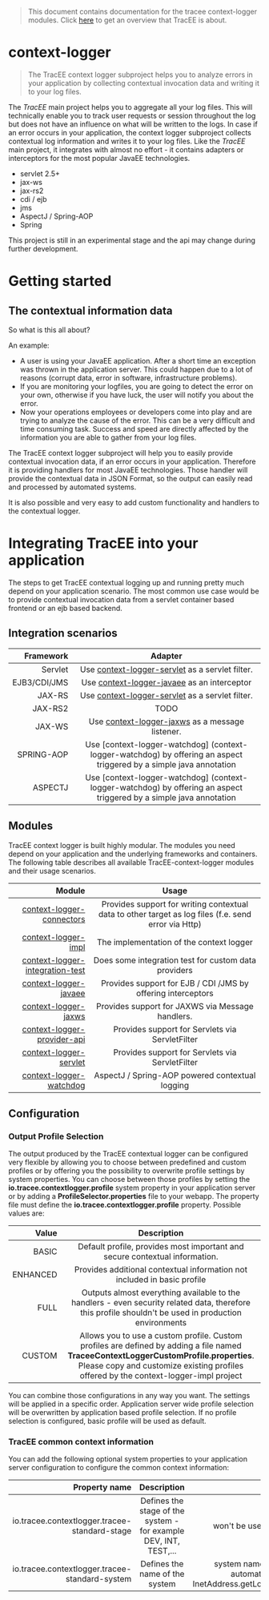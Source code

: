 > This document contains documentation for the tracee context-logger modules. Click [here](/README.md) to get an overview that TracEE is about.

# context-logger

> The TracEE context logger subproject helps you to analyze errors in your application by collecting contextual invocation data and writing it to your log files.


The *TracEE* main project helps you to aggregate all your log files. This will technically enable you to track user requests or session throughout the log but does not have an influence on what will be written to the logs.
In case if an error occurs in your application, the context logger subproject collects contextual log information and writes it to your log files.
Like the *TracEE* main project, it integrates with almost no effort - it contains adapters or interceptors for the most popular JavaEE technologies.

* servlet 2.5+
* jax-ws
* jax-rs2
* cdi / ejb
* jms
* AspectJ / Spring-AOP
* Spring

This project is still in an experimental stage and the api may change during further development.

# Getting started

## The contextual information data

So what is this all about?

An example:
- A user is using your JavaEE application. After a short time an exception was thrown in the application server. This could happen due to a lot of reasons (corrupt data, error in software, infrastructure problems).
- If you are monitoring your logfiles, you are going to detect the error on your own, otherwise if you have luck, the user will notify you about the error.
- Now your operations employees or developers come into play and are trying to analyze the cause of the error. This can be a very difficult and time consuming task. Success and speed are directly affected by the information you are able to gather from your log files.

The TracEE context logger subproject will help you to easily provide contextual invocation data, if an error occurs in your application. Therefore it is providing handlers for most JavaEE technologies. Those handler will provide the contextual data in JSON Format, so the output can easily read and processed by automated systems.

It is also possible and very easy to add custom functionality and handlers to the contextual logger.

# Integrating TracEE into your application

The steps to get TracEE contextual logging up and running pretty much depend on your application scenario. The most common use case would be to provide contextual invocation data from a servlet container based frontend or an ejb based backend.

## Integration scenarios

| Framework    | Adapter |
| ----------:  |:------:|
| Servlet      | Use [context-logger-servlet](context-logger-servlet) as a servlet filter. |
| EJB3/CDI/JMS | Use [context-logger-javaee](context-logger-javaee) as an interceptor |
| JAX-RS       | Use [context-logger-servlet](context-logger-servlet) as a servlet filter. |
| JAX-RS2      | TODO |
| JAX-WS       | Use [context-logger-jaxws](context-logger-jaxws) as a message listener. |
| SPRING-AOP   | Use [context-logger-watchdog] (context-logger-watchdog) by offering an aspect triggered by a simple java annotation|
| ASPECTJ      | Use [context-logger-watchdog] (context-logger-watchdog) by offering an aspect triggered by a simple java annotation|



## Modules

TracEE context logger is built highly modular. The modules you need depend on your application and the underlying frameworks and containers.
The following table describes all available TracEE-context-logger modules and their usage scenarios.

| Module                                | Usage |
|--------------------------------------:|:-----:|
| [context-logger-connectors](context-logger-connectors)              | Provides support for writing contextual data to other target as log files (f.e. send error via Http) |
| [context-logger-impl](context-logger-impl)                          | The implementation of the context logger |
| [context-logger-integration-test](context-logger-integration-test)  | Does some integration test for custom data providers |
| [context-logger-javaee](context-logger-javaee)                      | Provides support for EJB / CDI /JMS by offering interceptors |
| [context-logger-jaxws](context-logger-jaxws)                        | Provides support for JAXWS via Message handlers. |
| [context-logger-provider-api](context-logger-provider-api)          | Provides support for Servlets via ServletFilter |
| [context-logger-servlet](context-logger-servlet)                    | Provides support for Servlets via ServletFilter |
| [context-logger-watchdog](context-logger-watchdog)                  | AspectJ / Spring-AOP powered contextual logging |

## Configuration

### Output Profile Selection
The output produced by the TracEE contextual logger can be configured very flexible by allowing you to choose between predefined and custom profiles or by offering you the possibility to overwrite profile settings by system properties.
You can choose between those profiles by setting the **io.tracee.contextlogger.profile** system property in your application server or by adding a **ProfileSelector.properties** file to your webapp. The property file must define the **io.tracee.contextlogger.profile** property. 
Possible values are: 

| Value    | Description |
| --------:|:-----------:|
| BASIC    | Default profile, provides most important and secure contextual information.  |
| ENHANCED | Provides additional contextual information not included in basic profile     |
| FULL     | Outputs almost everything available to the handlers - even security related data, therefore this profile shouldn't be used in production environments  |
| CUSTOM   | Allows you to use a custom profile. Custom profiles are defined by adding a file named **TraceeContextLoggerCustomProfile.properties**. Please copy and customize existing profiles offered by the context-logger-impl project |

You can combine those configurations in any way you want. The settings will be applied in a specific order. Application server wide profile selection will be overwritten by application based profile selection. If no profile selection is configured, basic profile will be used as default.

### TracEE common context information
You can add the following optional system properties to your application server configuration to configure the common context information:

| Property name | Description | Default |
| -------------:|:-----------:|:-------:|
| io.tracee.contextlogger.tracee-standard-stage | Defines the stage of the system - for example DEV, INT, TEST,... | won't be used if not set explicitly |
| io.tracee.contextlogger.tracee-standard-system | Defines the name of the system | system name will be determined automatically by calling InetAddress.getLocalHost().getHostName() |
